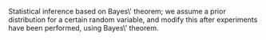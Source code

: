 Statistical inference based on Bayes\\' theorem; we assume a prior
distribution for a certain random variable, and modify this after
experiments have been performed, using Bayes\\' theorem.
